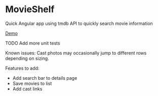 # MovieShelf
Quick Angular app using tmdb API to quickly search movie information

[Demo](https://justsayknarf.github.io/MovieShelf/)

TODO
Add more unit tests

Known issues:
Cast photos may occasionally jump to different rows depending on sizing.

Features to add:
- Add search bar to details page
- Save movies to list
- Add cast links
